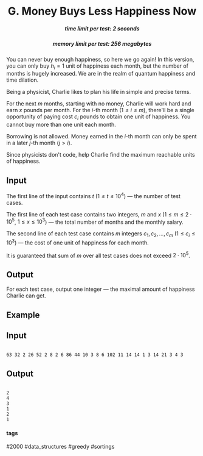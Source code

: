 <h1 style='text-align: center;'> G. Money Buys Less Happiness Now </h1>

<h5 style='text-align: center;'>time limit per test: 2 seconds</h5>
<h5 style='text-align: center;'>memory limit per test: 256 megabytes</h5>

You can never buy enough happiness, so here we go again! In this version, you can only buy $h_i = 1$ unit of happiness each month, but the number of months is hugely increased. We are in the realm of quantum happiness and time dilation.

Being a physicist, Charlie likes to plan his life in simple and precise terms. 

For the next $m$ months, starting with no money, Charlie will work hard and earn $x$ pounds per month. For the $i$-th month $(1 \le i \le m)$, there'll be a single opportunity of paying cost $c_i$ pounds to obtain one unit of happiness. You cannot buy more than one unit each month.

Borrowing is not allowed. Money earned in the $i$-th month can only be spent in a later $j$-th month ($j>i$).

Since physicists don't code, help Charlie find the maximum reachable units of happiness.

## Input

The first line of the input contains $t$ ($1 \leq t \leq 10^4$) — the number of test cases. 

The first line of each test case contains two integers, $m$ and $x$ ($1 \le m \le 2 \cdot 10^5$, $1 \le x \le 10^3$) — the total number of months and the monthly salary. 

The second line of each test case contains $m$ integers $c_1, c_2, \dots, c_m$ ($1 \leq c_i \leq 10^3$) — the cost of one unit of happiness for each month.

It is guaranteed that sum of $m$ over all test cases does not exceed $2 \cdot 10^5$.

## Output

For each test case, output one integer — the maximal amount of happiness Charlie can get.

## Example

## Input


```

63 32 2 26 52 2 8 2 6 86 44 10 3 8 6 102 11 14 14 1 3 14 21 3 4 3
```
## Output


```

2
4
3
1
2
1

```


#### tags 

#2000 #data_structures #greedy #sortings 
